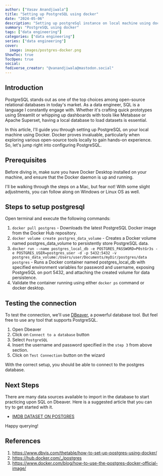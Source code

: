 ```yaml
---
author: ["Vasav Anandjiwala"]
title: "Setting up PostgreSQL using docker"
date: "2024-05-06"
description: "Setting up postgreSql instance on local machine using docker"
summary: "PostgreSQL using docker"
tags: ["data engineering"]
categories: ["data engineering"]
series: ["data engineering"]
cover:
  image: images/postgres-docker.png
ShowToc: true
TocOpen: true
social:
fediverse_creator: "@vanandjiwala@mastodon.social"
---
```


## Introduction

PostgreSQL stands out as one of the top choices among open-source relational databases in today's market. As a data engineer, SQL is a language I constantly engage with. Whether it's crafting quick prototypes using Streamlit or whipping up dashboards with tools like Metabase or Apache Superset, having a local database to load datasets is essential.

In this article, I'll guide you through setting up PostgreSQL on your local machine using Docker. Docker proves invaluable, particularly when exploring various open-source tools locally to gain hands-on experience. So, let's jump right into configuring PostgreSQL.

## Prerequisites

Before diving in, make sure you have Docker Desktop installed on your machine, and ensure that the Docker daemon is up and running.

I'll be walking through the steps on a Mac, but fear not! With some slight adjustments, you can follow along on Windows or Linux OS as well.

## Steps to setup postgresql

Open terminal and execute the following commands:

1. `docker pull postgres` - Downloads the latest PostgreSQL Docker image from the Docker Hub repository.
2. `docker volume create postgres_data_volume` - Creates a Docker volume named postgres_data_volume to persistently store PostgreSQL data.
3. `docker run --name postgres_local_db -e POSTGRES_PASSWORD=P0stGr3s -e POSTGRES_USER=postgres_user -d -p 5432:5432 -v postgres_data_volume:/Users/user/Documents/myDir/postgres/data postgres` - Runs a Docker container named postgres_local_db with specified environment variables for password and username, exposing PostgreSQL on port 5432, and attaching the created volume for data persistence.
4. Validate the container running using either `docker ps` command or docker desktop.

## Testing the connection

To test the connection, we'll use [DBeaver](https://dbeaver.io/), a powerful database tool. But feel free to use any tool that supports PostgreSQL.

1. Open Dbeaver
2. Click on `Connect to a database` button
3. Select `PostgreSQL`
4. Insert the username and password specified in the `step 3` from above section.
5. Click on `Test Connection` button on the wizard

With the correct setup, you should be able to connect to the postgres database.

## Next Steps

There are many data sources available to import in the database to start practicing upon SQL on Dbeaver. Here is a suggested article that you can try to get started with it.

- [IMDB DATASET ON POSTGRES](https://dbastreet.com/?p=1426)

Happy querying!

## References

1. https://www.dbvis.com/thetable/how-to-set-up-postgres-using-docker/
2. https://hub.docker.com/_/postgres
3. https://www.docker.com/blog/how-to-use-the-postgres-docker-official-image/

